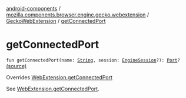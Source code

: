 [android-components](../../index.md) / [mozilla.components.browser.engine.gecko.webextension](../index.md) / [GeckoWebExtension](index.md) / [getConnectedPort](./get-connected-port.md)

# getConnectedPort

`fun getConnectedPort(name: `[`String`](https://kotlinlang.org/api/latest/jvm/stdlib/kotlin/-string/index.html)`, session: `[`EngineSession`](../../mozilla.components.concept.engine/-engine-session/index.md)`?): `[`Port`](../../mozilla.components.concept.engine.webextension/-port/index.md)`?` [(source)](https://github.com/mozilla-mobile/android-components/blob/master/components/browser/engine-gecko-beta/src/main/java/mozilla/components/browser/engine/gecko/webextension/GeckoWebExtension.kt#L151)

Overrides [WebExtension.getConnectedPort](../../mozilla.components.concept.engine.webextension/-web-extension/get-connected-port.md)

See [WebExtension.getConnectedPort](../../mozilla.components.concept.engine.webextension/-web-extension/get-connected-port.md).

